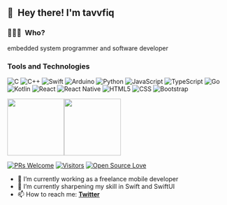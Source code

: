 <!--
**tavvfiq/tavvfiq** is a ✨ _special_ ✨ repository because its `README.md` (this file) appears on your GitHub profile.

Here are some ideas to get you started:

- 🔭 I’m currently working on ...
- 🌱 I’m currently learning ...
- 👯 I’m looking to collaborate on ...
- 🤔 I’m looking for help with ...
- 💬 Ask me about ...
- 📫 How to reach me: ...
- 😄 Pronouns: ...
- ⚡ Fun fact: ...
-->
## 👋 &nbsp;Hey there! I'm tavvfiq

### 👨🏻‍💻 &nbsp;Who?

embedded system programmer and software developer

### Tools and Technologies

![C](https://img.shields.io/badge/-C-000000?style=flat&logo=c)
![C++](https://img.shields.io/badge/-C++-333333.svg?style=flat&logo=cplusplus)
![Swift](https://img.shields.io/badge/-Swift-333333.svg?style=flat&logo=swift)
![Arduino](https://img.shields.io/badge/-Arduino-fafafa?style=flat&logo=arduino)
![Python](https://img.shields.io/badge/-Python-333333?style=flat&logo=python)
![JavaScript](https://img.shields.io/badge/-JavaScript-333333?style=flat&logo=javascript)
![TypeScript](https://img.shields.io/badge/-TypeScript-333333?style=flat&logo=typescript&logoColor=007ACC)
![Go](https://img.shields.io/badge/-Go-333333?style=flat&logo=go&logoColor=007ACC)
![Kotlin](https://img.shields.io/badge/-Kotlin-333333?style=flat&logo=kotlin&logoColor=007ACC)
![React](https://img.shields.io/badge/-React-333333?style=flat&logo=react)
![React Native](https://img.shields.io/badge/-React%20Native-333333?style=flat&logo=react)
![HTML5](https://img.shields.io/badge/-HTML5-fafafa?style=flat&logo=HTML5)
![CSS](https://img.shields.io/badge/-CSS-fafafa?style=flat&logo=CSS3&logoColor=1572B6)
![Bootstrap](https://img.shields.io/badge/-Bootstrap-fafafa?style=flat&logo=bootstrap&logoColor=563D7C)

<img align="" height='130px' src="https://github-readme-stats.vercel.app/api?username=tavvfiq&hide_title=true&show_icons=true&include_all_commits=true&line_height=21&bg_color=0,EC6C6C,FFD479,FFFC79,73FA79&theme=graywhite" /><img align="" height='130px' src="https://github-readme-stats.vercel.app/api/top-langs/?username=tavvfiq&hide_title=true&layout=compact&bg_color=0,73FA79,73FDFF,D783FF&theme=graywhite" />

[![PRs Welcome](https://img.shields.io/badge/PRs-welcome-brightgreen.svg?style=flat&logo=github)](https://github.com/tavvfiq) [![Visitors](https://visitor-badge.glitch.me/badge?page_id=tavvfiq.visitor-badge)](https://github.com/tavvfiq) [![Open Source Love](https://badges.frapsoft.com/os/v1/open-source.png?v=103)](https://github.com/tavvfiq)

- 🔭 I’m currently working as a freelance mobile developer
- 🌱 I’m currently sharpening my skill in Swift and SwiftUI
- 📫 How to reach me: [**Twitter**](https://twitter.com/tavvfiq)
